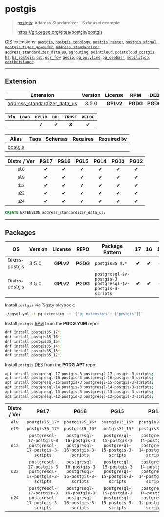 # postgis


> [postgis](https://git.osgeo.org/gitea/postgis/postgis): Address Standardizer US dataset example
>
> https://git.osgeo.org/gitea/postgis/postgis





[GIS](/gis) extensions: [`postgis`](/postgis), [`postgis_topology`](/postgis_topology), [`postgis_raster`](/postgis_raster), [`postgis_sfcgal`](/postgis_sfcgal), [`postgis_tiger_geocoder`](/postgis_tiger_geocoder), [`address_standardizer`](/address_standardizer), [`address_standardizer_data_us`](/address_standardizer_data_us), [`pgrouting`](/pgrouting), [`pointcloud`](/pointcloud), [`pointcloud_postgis`](/pointcloud_postgis), [`h3`](/h3), [`h3_postgis`](/h3_postgis), [`q3c`](/q3c), [`ogr_fdw`](/ogr_fdw), [`geoip`](/geoip), [`pg_polyline`](/pg_polyline), [`pg_geohash`](/pg_geohash), [`mobilitydb`](/mobilitydb), [`earthdistance`](/earthdistance)


-------
## Extension


| Extension | Version | License | RPM | DEB | PL |
|-----------|:-------:|:-------:|:---:|:---:|:--:|
| [address_standardizer_data_us](https://git.osgeo.org/gitea/postgis/postgis) | 3.5.0 | **<span class="tcwarn">GPLv2</span>** | **<span class="tccyan">PGDG</span>** | **<span class="tccyan">PGDG</span>** |  |



| `Bin` | `LOAD` | `DYLIB` | `DDL` | `TRUST` | `RELOC` |
|:-----:|:------:|:-------:|:-----:|:-------:|:-------:|
|  |  | <span class="tcblue">✔</span> | <span class="tcblue">✔</span> | <span class="tcwarn">✘</span> | <span class="tcblue">✔</span> |



| Alias | Tags | Schemas | Requires | Required by |
|-------|------|---------|----------|-------------|
| [postgis](/address_standardizer_data_us) |  |  |  |  |



| Distro / Ver | PG17 | PG16 | PG15 | PG14 | PG13 | PG12 |
|:------------:|:----:|:----:|:----:|:----:|:----:|:----:|
| `el8` | <span class="tcblue">✔</span> | <span class="tcblue">✔</span> | <span class="tcblue">✔</span> | <span class="tcblue">✔</span> | <span class="tcblue">✔</span> | <span class="tcblue">✔</span> |
| `el9` | <span class="tcblue">✔</span> | <span class="tcblue">✔</span> | <span class="tcblue">✔</span> | <span class="tcblue">✔</span> | <span class="tcblue">✔</span> | <span class="tcblue">✔</span> |
| `d12` | <span class="tcblue">✔</span> | <span class="tcblue">✔</span> | <span class="tcblue">✔</span> | <span class="tcblue">✔</span> | <span class="tcblue">✔</span> | <span class="tcblue">✔</span> |
| `u22` | <span class="tcblue">✔</span> | <span class="tcblue">✔</span> | <span class="tcblue">✔</span> | <span class="tcblue">✔</span> | <span class="tcblue">✔</span> | <span class="tcblue">✔</span> |
| `u24` | <span class="tcblue">✔</span> | <span class="tcblue">✔</span> | <span class="tcblue">✔</span> | <span class="tcblue">✔</span> | <span class="tcblue">✔</span> | <span class="tcblue">✔</span> |





```sql
CREATE EXTENSION address_standardizer_data_us;
```

-----------


## Packages


| OS | Version | License | REPO | Package Pattern | 17 | 16 | 15 | 14 | 13 | 12 | Dependency |
|:--:|---------|:-------:|:----:|-----------------|:--:|:--:|:--:|:--:|:--:|:--:|------------|
| Distro-postgis | 3.5.0 | **<span class="tcwarn">GPLv2</span>** | **<span class="tccyan">PGDG</span>** | `postgis35_$v*` | **<span class="tccyan">✔</span>** | **<span class="tccyan">✔</span>** | **<span class="tccyan">✔</span>** | **<span class="tccyan">✔</span>** | **<span class="tccyan">✔</span>** | **<span class="tccyan">✔</span>** |  |
| Distro-postgis | 3.5.0 | **<span class="tcwarn">GPLv2</span>** | **<span class="tccyan">PGDG</span>** | `postgresql-$v-postgis-3 postgresql-$v-postgis-3-scripts` | **<span class="tccyan">✔</span>** | **<span class="tccyan">✔</span>** | **<span class="tccyan">✔</span>** | **<span class="tccyan">✔</span>** | **<span class="tccyan">✔</span>** | **<span class="tccyan">✔</span>** |  |



Install `postgis` via [Pigsty](https://pigsty.io/docs/pgext/usage/install/) playbook:

```bash
./pgsql.yml -t pg_extension -e '{"pg_extensions": ["postgis"]}'
```


Install `postgis` [RPM](/rpm) from the **<span class="tccyan">PGDG</span>** **YUM** repo:

```bash
dnf install postgis35_17*;
dnf install postgis35_16*;
dnf install postgis35_15*;
dnf install postgis35_14*;
dnf install postgis35_13*;
dnf install postgis35_12*;
```


Install `postgis` [DEB](/deb) from the **<span class="tccyan">PGDG</span>** **APT** repo:

```bash
apt install postgresql-17-postgis-3 postgresql-17-postgis-3-scripts;
apt install postgresql-16-postgis-3 postgresql-16-postgis-3-scripts;
apt install postgresql-15-postgis-3 postgresql-15-postgis-3-scripts;
apt install postgresql-14-postgis-3 postgresql-14-postgis-3-scripts;
apt install postgresql-13-postgis-3 postgresql-13-postgis-3-scripts;
apt install postgresql-12-postgis-3 postgresql-12-postgis-3-scripts;
```




| Distro / Ver | PG17 | PG16 | PG15 | PG14 | PG13 | PG12 |
|:------------:|:----:|:----:|:----:|:----:|:----:|:----:|
| `el8` | `postgis35_17*` | `postgis35_16*` | `postgis35_15*` | `postgis35_14*` | `postgis35_13*` | `postgis35_12*` |
| `el9` | `postgis35_17*` | `postgis35_16*` | `postgis35_15*` | `postgis35_14*` | `postgis35_13*` | `postgis35_12*` |
| `d12` | `postgresql-17-postgis-3`<br>`postgresql-17-postgis-3-scripts` | `postgresql-16-postgis-3`<br>`postgresql-16-postgis-3-scripts` | `postgresql-15-postgis-3`<br>`postgresql-15-postgis-3-scripts` | `postgresql-14-postgis-3`<br>`postgresql-14-postgis-3-scripts` | `postgresql-13-postgis-3`<br>`postgresql-13-postgis-3-scripts` | `postgresql-12-postgis-3`<br>`postgresql-12-postgis-3-scripts` |
| `u22` | `postgresql-17-postgis-3`<br>`postgresql-17-postgis-3-scripts` | `postgresql-16-postgis-3`<br>`postgresql-16-postgis-3-scripts` | `postgresql-15-postgis-3`<br>`postgresql-15-postgis-3-scripts` | `postgresql-14-postgis-3`<br>`postgresql-14-postgis-3-scripts` | `postgresql-13-postgis-3`<br>`postgresql-13-postgis-3-scripts` | `postgresql-12-postgis-3`<br>`postgresql-12-postgis-3-scripts` |
| `u24` | `postgresql-17-postgis-3`<br>`postgresql-17-postgis-3-scripts` | `postgresql-16-postgis-3`<br>`postgresql-16-postgis-3-scripts` | `postgresql-15-postgis-3`<br>`postgresql-15-postgis-3-scripts` | `postgresql-14-postgis-3`<br>`postgresql-14-postgis-3-scripts` | `postgresql-13-postgis-3`<br>`postgresql-13-postgis-3-scripts` | `postgresql-12-postgis-3`<br>`postgresql-12-postgis-3-scripts` |





